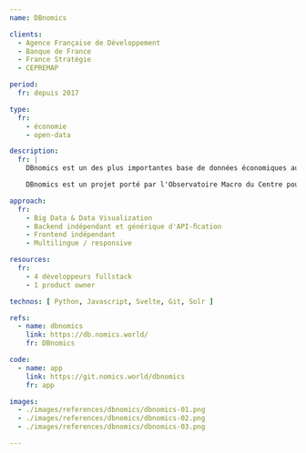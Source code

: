 ```yaml
---
name: DBnomics

clients: 
  - Agence Française de Développement 
  - Banque de France
  - France Stratégie 
  - CEPREMAP

period: 
  fr: depuis 2017

type:
  fr:
    - économie
    - open-data

description:
  fr: |
    DBnomics est un des plus importantes base de données économiques au monde, agrégeant des centaines de millions de séries temporelles provenant de dizaines de sources (INSEE, Eurostat, FMI, WTO, WB... soit 50+ providers) et les mettant à disposition via une API unique. 

    DBnomics est un projet porté par l'Observatoire Macro du Centre pour la recherche économique et ses applications (CEPREMAP), la Banque de France et France Stratégie sont partenaires du projet et le développement du logiciel est assuré par Jailbreak.DBnomics est par ailleurs lauréat du Programme d’investissement d’avenir (PIA).

approach:
  fr: 
    - Big Data & Data Visualization
    - Backend indépendant et générique d'API-ﬁcation 
    - Frontend indépendant
    - Multilingue / responsive

resources:
  fr: 
    - 4 développeurs fullstack 
    - 1 product owner

technos: [ Python, Javascript, Svelte, Git, Solr ]

refs:
  - name: dbnomics
    link: https://db.nomics.world/
    fr: DBnomics

code:
  - name: app
    link: https://git.nomics.world/dbnomics
    fr: app

images:
  - ./images/references/dbnomics/dbnomics-01.png
  - ./images/references/dbnomics/dbnomics-02.png
  - ./images/references/dbnomics/dbnomics-03.png

---
```

